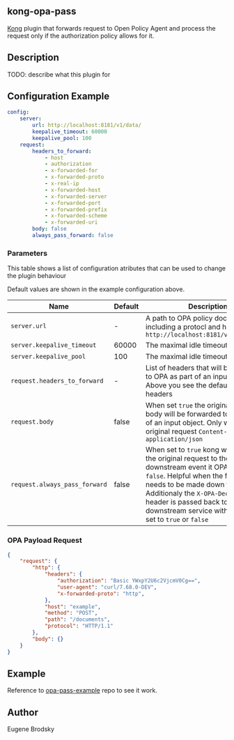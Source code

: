 ## kong-opa-pass

[Kong](https://konghq.com/) plugin that forwards request to Open Policy Agent and process the request only if the authorization policy allows for it.

## Description

TODO: describe what this plugin for

## Configuration Example

```yml
config:
    server:
        url: http://localhost:8181/v1/data/
        keepalive_timeout: 60000
        keepalive_pool: 100
    request:
        headers_to_forward:
            - host
            - authorization
            - x-forwarded-for
            - x-forwarded-proto
            - x-real-ip
            - x-forwarded-host
            - x-forwarded-server
            - x-forwarded-port
            - x-forwarded-prefix
            - x-forwarded-scheme
            - x-forwarded-uri
        body: false
        always_pass_forward: false
```

### Parameters

This table shows a list of configuration atributes that can be used to change the plugin behaviour

Default values are shown in the example configuration above.

| Name | Default | Description |
| ---  |   ---   |     ---     |
| `server.url` | - | A path to OPA policy document including a protocl and host. Example: `http://localhost:8181/v1/data/allow` |
| `server.keepalive_timeout` | 60000 | The maximal idle timeout (ms).  |
| `server.keepalive_pool` | 100 | The maximal idle timeout (ms). |
| `request.headers_to_forward` | - | List of headers that will be forwarded to OPA as part of an input object. Above you see the default list of headers |
| `request.body` | false | When set `true` the original request body will be forwarded to OPA as part of an input object. Only when the original request `Content-Type` set to `application/json` |
| `request.always_pass_forward` | false | When set to `true` kong will forward the original request to the downstream event it OPA's decision is `false`. Helpful when the final decision needs to be made down the road. Additionaly the `X-OPA-Decision` header is passed back to the downstream service with the value set to `true` or `false` |


### OPA Payload Request

```json
{
    "request": {
        "http": {
            "headers": {
                "authorization": "Basic YWxpY2U6c2VjcmV0Cg==",
                "user-agent": "curl/7.68.0-DEV",
                "x-forwarded-proto": "http",
            },
            "host": "example",
            "method": "POST",
            "path": "/documents",
            "protocol": "HTTP/1.1"
        },
        "body": {}
    }
}

```

## Example

Reference to [opa-pass-example](https://github.com/fupslot/kong-opa-example) repo to see it work.

## Author

Eugene Brodsky

